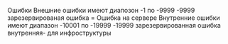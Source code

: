 Ошибки
Внешние ошибки имеют диапозон -1 по -9999
-9999 зарезервированая ошибка = Ошибка на сервере
Внутренние ошибки имеют диапазон -10001 по -19999
-19999 зарезервированная ошибка внутренняя- для инфроструктуры